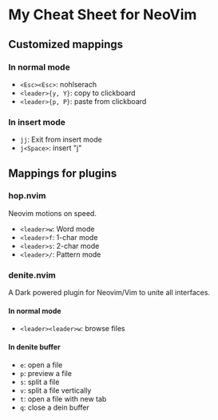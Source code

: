 # My Cheat Sheet for NeoVim

## Customized mappings

### In normal mode

* `<Esc><Esc>`: nohlserach
* `<leader>{y, Y}`: copy to clickboard
* `<leader>{p, P}`: paste from clickboard

### In insert mode

* `jj`: Exit from insert mode
* `j<Space>`: insert "j"

## Mappings for plugins

### hop.nvim

Neovim motions on speed.

* `<leader>w`: Word mode
* `<leader>f`: 1-char mode
* `<leader>s`: 2-char mode
* `<leader>/`: Pattern mode

### denite.nvim

A Dark powered plugin for Neovim/Vim to unite all interfaces.

#### In normal mode

* `<leader><leader>w`: browse files

#### In denite buffer

* `e`: open a file
* `p`: preview a file
* `s`: split a file
* `v`: split a file vertically
* `t`: open a file with new tab
* `q`: close a dein buffer
